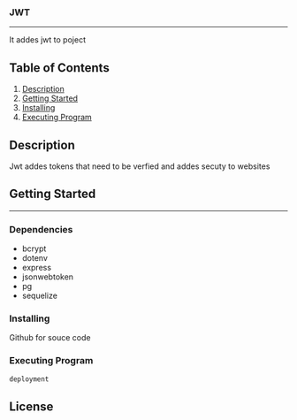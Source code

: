 

### JWT
----
It addes jwt to poject 
## Table of Contents
1. [Description](#description)
2. [Getting Started](#getting-started)
3. [Installing](#installing)
4. [Executing Program](#executing-program)

## Description
Jwt addes tokens that need to be verfied and addes secuty to websites
## Getting Started
-----
### Dependencies
* bcrypt
* dotenv
* express
* jsonwebtoken
* pg
* sequelize

### Installing
Github for souce code 

### Executing Program
``` sh
deployment
```

## License



